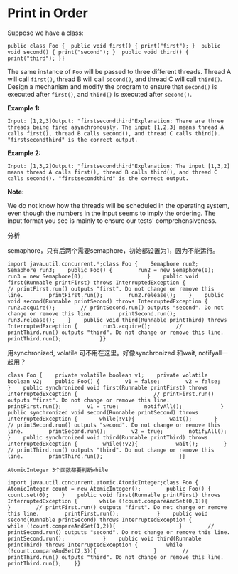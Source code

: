 # Print in Order

Suppose we have a class:

```text
public class Foo {  public void first() { print("first"); }  public void second() { print("second"); }  public void third() { print("third"); }}
```

The same instance of `Foo` will be passed to three different threads. Thread A will call `first()`, thread B will call `second()`, and thread C will call `third()`. Design a mechanism and modify the program to ensure that `second()` is executed after `first()`, and `third()` is executed after `second()`.

**Example 1:**

```text
Input: [1,2,3]Output: "firstsecondthird"Explanation: There are three threads being fired asynchronously. The input [1,2,3] means thread A calls first(), thread B calls second(), and thread C calls third(). "firstsecondthird" is the correct output.
```

**Example 2:**

```text
Input: [1,3,2]Output: "firstsecondthird"Explanation: The input [1,3,2] means thread A calls first(), thread B calls third(), and thread C calls second(). "firstsecondthird" is the correct output.
```

**Note:**

We do not know how the threads will be scheduled in the operating system, even though the numbers in the input seems to imply the ordering. The input format you see is mainly to ensure our tests' comprehensiveness.

分析

semaphore，只有后两个需要semaphore，初始都设置为1，因为不能运行。

```text
import java.util.concurrent.*;class Foo {    Semaphore run2;    Semaphore run3;    public Foo() {        run2 = new Semaphore(0);        run3 = new Semaphore(0);                    }    public void first(Runnable printFirst) throws InterruptedException {                // printFirst.run() outputs "first". Do not change or remove this line.        printFirst.run();        run2.release();    }    public void second(Runnable printSecond) throws InterruptedException {        run2.acquire();        // printSecond.run() outputs "second". Do not change or remove this line.        printSecond.run();        run3.release();    }    public void third(Runnable printThird) throws InterruptedException {        run3.acquire();        // printThird.run() outputs "third". Do not change or remove this line.        printThird.run();            }}
```

用synchronized, volatile 可不用在这里。好像synchronized 和wait, notifyall一起用？

```text
class Foo {    private volatile boolean v1;    private volatile boolean v2;    public Foo() {        v1 = false;        v2 = false;            }    public synchronized void first(Runnable printFirst) throws InterruptedException {                        // printFirst.run() outputs "first". Do not change or remove this line.        printFirst.run();        v1 = true;        notifyAll();            }    public synchronized void second(Runnable printSecond) throws InterruptedException {       while(!v1){           wait();       }        // printSecond.run() outputs "second". Do not change or remove this line.        printSecond.run();        v2 = true;        notifyAll();    }    public synchronized void third(Runnable printThird) throws InterruptedException {        while(!v2){            wait();        }        // printThird.run() outputs "third". Do not change or remove this line.        printThird.run();                        }}
```



```text
AtomicInteger 3个函数都要判断while
```

```text
import java.util.concurrent.atomic.AtomicInteger;class Foo {    AtomicInteger count = new AtomicInteger();        public Foo() {        count.set(0);    }    public void first(Runnable printFirst) throws InterruptedException {       while (!count.compareAndSet(0,1)){                    }        // printFirst.run() outputs "first". Do not change or remove this line.        printFirst.run();            }    public void second(Runnable printSecond) throws InterruptedException {         while (!count.compareAndSet(1,2)){                    }        // printSecond.run() outputs "second". Do not change or remove this line.        printSecond.run();            }    public void third(Runnable printThird) throws InterruptedException {         while (!count.compareAndSet(2,3)){                  }        // printThird.run() outputs "third". Do not change or remove this line.        printThird.run();    }}
```

